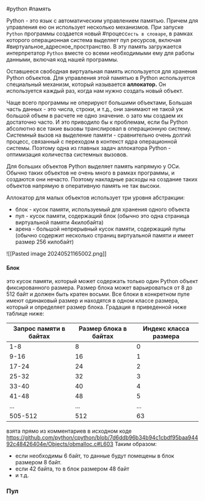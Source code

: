#python #память



Python - это язык с автоматическим управлением памятью. Причем для управления ею он использует несколько механизмов. При запуске `Python` программы создается новый #процесс`есть в словаре`, в рамках которого операционная система выделяет пул ресурсов, включая #виртуальное_адресное_пространство. В эту память загружается интерпретатор `Python`
вместе со всеми необходимыми ему для работы данными, включая код нашей программы.

Оставшееся свободная виртуальная память используется для хранения Python объектов. Для управления этой памятью в Python используется специальный механизм, который называется **аллокатор.** Он используется каждый раз, когда нам нужно создать новый объект.

Чаще всего программы не оперируют большими объектами, Большая часть данных - это числа, строки, и т.д., они занимают не такой уж большой объем в расчете не одно значение. о зато мы создаем их достаточно часто. И это приводило бы к проблемам, если бы Python абсолютно все такие вызовы транслировал в операционную систему. Системный вызов на выделение памяти - сравнительно очень долгий процесс, связанный с переходом в контекст ядра операционной системы. Поэтому одна из главных задач аллокатора Python - оптимизация количества системных вызовов.

Для больших объектов Python выделяет память напрямую у ОСи. Обычно таких объектов не очень много в рамках программы, и создаются они нечасто. Поэтому накладные расходы на создание таких объектов напрямую в оперативную память не так высоки.

Аллокатор для малых объектов использует три уровня абстракции:
- блок - кусок памяти, используемый для хранения одного объекта
- пул - кусок памяти, содержащий блок (обычно это одна страница виртуальной памяти 4килобайта)
- арена - большой непрерывный кусок памяти, содержащий пулы (обычно содержит несколько страниц виртуальной памяти и имеет размер 256 килобайт)

![[Pasted image 20240521165002.png]]

#### Блок
это кусок памяти, который может содержать только один Python объект фиксированного размера. Размер блока может варьироваться от 8 до 512 байт и должен быть кратен восьми. Все блоки в конкретном пуле имеют одинаковый размер и находятся в одном классе размера, который и определяет размер блока. Градация в приведенной ниже таблице ниже:
  
|Запрос памяти в байтах|Размер блока в байтах|Индекс класса размера|
|---|---|---|
|1-8|8|0|
|9-16|16|1|
|17-24|24|2|
|25-32|32|3|
|33-40|40|4|
|41-48|48|5|
|...|...|...|
|505-512|512|63|
взята прямо из комментариев в исходном коде
https://github.com/python/cpython/blob/7d6ddb96b34b94c1cbdf95baa94492c48426404e/Objects/obmalloc.c#L603
Таким образом:
- если необходимы 6 байт, то данные будут помещены в блок размером 8 байт.
- если 42 байта, то в блок размером 48 байт
- и т.д.
### Пул